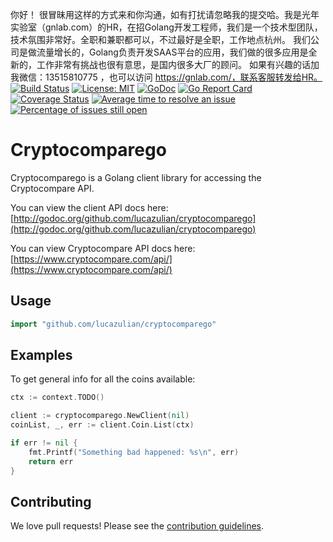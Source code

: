 你好！
很冒昧用这样的方式来和你沟通，如有打扰请忽略我的提交哈。我是光年实验室（gnlab.com）的HR，在招Golang开发工程师，我们是一个技术型团队，技术氛围非常好。全职和兼职都可以，不过最好是全职，工作地点杭州。
我们公司是做流量增长的，Golang负责开发SAAS平台的应用，我们做的很多应用是全新的，工作非常有挑战也很有意思，是国内很多大厂的顾问。
如果有兴趣的话加我微信：13515810775  ，也可以访问 https://gnlab.com/，联系客服转发给HR。
[![Build Status](https://api.travis-ci.org/lucazulian/cryptocomparego.svg)](https://travis-ci.org/lucazulian/cryptocomparego)
[![License: MIT](https://img.shields.io/badge/License-MIT-yellow.svg)](https://opensource.org/licenses/MIT)
[![GoDoc](http://img.shields.io/badge/go-documentation-blue.svg?style=flat-square)](http://godoc.org/github.com/lucazulian/cryptocomparego)
[![Go Report Card](https://goreportcard.com/badge/github.com/lucazulian/cryptocomparego)](https://goreportcard.com/report/github.com/lucazulian/cryptocomparego)
[![Coverage Status](https://coveralls.io/repos/github/lucazulian/cryptocomparego/badge.svg?branch=master)](https://coveralls.io/github/lucazulian/cryptocomparego?branch=master)
[![Average time to resolve an issue](http://isitmaintained.com/badge/resolution/lucazulian/cryptocomparego.svg)](http://isitmaintained.com/project/lucazulian/cryptocomparego "Average time to resolve an issue")
[![Percentage of issues still open](http://isitmaintained.com/badge/open/lucazulian/cryptocomparego.svg)](http://isitmaintained.com/project/lucazulian/cryptocomparego "Percentage of issues still open")

# Cryptocomparego

Cryptocomparego is a Golang client library for accessing the Cryptocompare API.

You can view the client API docs here: [http://godoc.org/github.com/lucazulian/cryptocomparego](http://godoc.org/github.com/lucazulian/cryptocomparego)

You can view Cryptocompare API docs here: [https://www.cryptocompare.com/api/](https://www.cryptocompare.com/api/)


## Usage

```go
import "github.com/lucazulian/cryptocomparego"
```

## Examples


To get general info for all the coins available:

```go
ctx := context.TODO()

client := cryptocomparego.NewClient(nil)
coinList, _, err := client.Coin.List(ctx)

if err != nil {
    fmt.Printf("Something bad happened: %s\n", err)
    return err
}
```

## Contributing

We love pull requests! Please see the [contribution guidelines](CONTRIBUTING.md).
